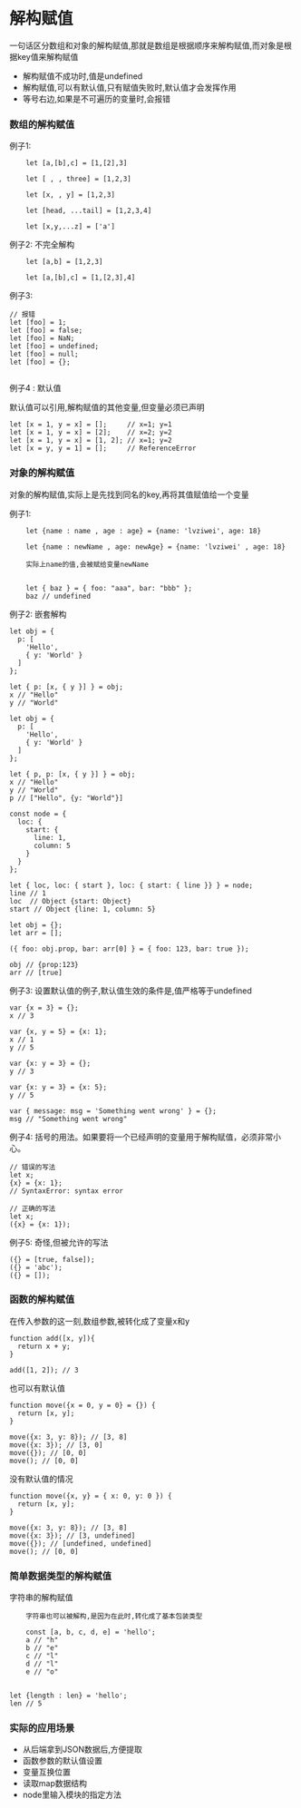 # 解构赋值

一句话区分数组和对象的解构赋值,那就是数组是根据顺序来解构赋值,而对象是根据key值来解构赋值

- 解构赋值不成功时,值是undefined
- 解构赋值,可以有默认值,只有赋值失败时,默认值才会发挥作用
- 等号右边,如果是不可遍历的变量时,会报错

### 数组的解构赋值
例子1:
```
    let [a,[b],c] = [1,[2],3]
     
    let [ , , three] = [1,2,3]
     
    let [x, , y] = [1,2,3]
    
    let [head, ...tail] = [1,2,3,4]
    
    let [x,y,...z] = ['a']

```

例子2: 不完全解构

```
    let [a,b] = [1,2,3]
    
    let [a,[b],c] = [1,[2,3],4]

```

    
例子3: 
```
// 报错
let [foo] = 1;
let [foo] = false;
let [foo] = NaN;
let [foo] = undefined;
let [foo] = null;
let [foo] = {};


```

例子4 : 默认值

默认值可以引用,解构赋值的其他变量,但变量必须已声明
```
let [x = 1, y = x] = [];     // x=1; y=1
let [x = 1, y = x] = [2];    // x=2; y=2
let [x = 1, y = x] = [1, 2]; // x=1; y=2
let [x = y, y = 1] = [];     // ReferenceError
```


 
### 对象的解构赋值

对象的解构赋值,实际上是先找到同名的key,再将其值赋值给一个变量

例子1:
```
    let {name : name , age : age} = {name: 'lvziwei', age: 18}
    
    let {name : newName , age: newAge} = {name: 'lvziwei' , age: 18}
    
    实际上name的值,会被赋给变量newName
    
    
    let { baz } = { foo: "aaa", bar: "bbb" };
    baz // undefined

```

例子2: 嵌套解构

```
let obj = {
  p: [
    'Hello',
    { y: 'World' }
  ]
};

let { p: [x, { y }] } = obj;
x // "Hello"
y // "World"
```

```
let obj = {
  p: [
    'Hello',
    { y: 'World' }
  ]
};

let { p, p: [x, { y }] } = obj;
x // "Hello"
y // "World"
p // ["Hello", {y: "World"}]

```

```
const node = {
  loc: {
    start: {
      line: 1,
      column: 5
    }
  }
};

let { loc, loc: { start }, loc: { start: { line }} } = node;
line // 1
loc  // Object {start: Object}
start // Object {line: 1, column: 5}

```

```
let obj = {};
let arr = [];

({ foo: obj.prop, bar: arr[0] } = { foo: 123, bar: true });

obj // {prop:123}
arr // [true]

```

例子3: 设置默认值的例子,默认值生效的条件是,值严格等于undefined
```
var {x = 3} = {};
x // 3

var {x, y = 5} = {x: 1};
x // 1
y // 5

var {x: y = 3} = {};
y // 3

var {x: y = 3} = {x: 5};
y // 5

var { message: msg = 'Something went wrong' } = {};
msg // "Something went wrong"
```

例子4:  括号的用法。如果要将一个已经声明的变量用于解构赋值，必须非常小心。

```
// 错误的写法
let x;
{x} = {x: 1};
// SyntaxError: syntax error

// 正确的写法
let x;
({x} = {x: 1});

```

例子5: 奇怪,但被允许的写法

```
({} = [true, false]);
({} = 'abc');
({} = []);

```


### 函数的解构赋值

在传入参数的这一刻,数组参数,被转化成了变量x和y
```
function add([x, y]){
  return x + y;
}

add([1, 2]); // 3

```

也可以有默认值
```
function move({x = 0, y = 0} = {}) {
  return [x, y];
}

move({x: 3, y: 8}); // [3, 8]
move({x: 3}); // [3, 0]
move({}); // [0, 0]
move(); // [0, 0]
```

没有默认值的情况
```
function move({x, y} = { x: 0, y: 0 }) {
  return [x, y];
}

move({x: 3, y: 8}); // [3, 8]
move({x: 3}); // [3, undefined]
move({}); // [undefined, undefined]
move(); // [0, 0]

```
### 简单数据类型的解构赋值

字符串的解构赋值

```
    字符串也可以被解构,是因为在此时,转化成了基本包装类型
    
    const [a, b, c, d, e] = 'hello';
    a // "h"
    b // "e"
    c // "l"
    d // "l"
    e // "o"
    
```

```
let {length : len} = 'hello';
len // 5

```
### 实际的应用场景

- 从后端拿到JSON数据后,方便提取
- 函数参数的默认值设置
- 变量互换位置
- 读取map数据结构
- node里输入模块的指定方法